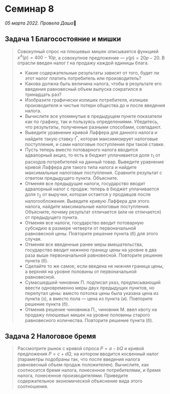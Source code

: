 # Семинар 8
*05 марта 2022. Провела Даша*🐼

## Задача 1 Благосостояние и мишки
> Совокупный спрос на плюшевых мишек описывается функцией $x^A(p) = 400-10p$, а совокупное предложение — $y(p) = 20p - 20$. В отрасли введен налог $t$ на продажу каждой единицы блага.
> 
> * Какие содержательные результаты зависят от того, будет ли этот налог платить потребитель или производитель?
> * Какова должна быть величина налога, чтобы в результате его введения равновесный объем выпуска сократился в тринадцать раз?
> *  Изобразите графически излишек потребителя, излишек производителя и чистые потери общества до и после введения налога.
> *  Вычислите все упомянутые в предыдущем пункте показатели как по графику, так и пользуясь определениями. Убедитесь, что результаты, полученные разными способами, совпадают.
> *  Выведите уравнение кривой Лаффера для данного налога и найдите такую ставку $t^*$, которая максимизирует налоговые поступления, и сами налоговые поступления при такой ставке.
> *  Пусть теперь вместо потоварного налога вводится адвалорный акциз, то есть в бюджет уплачивается доля $\tau_1$ от расходов потребителей на данный товар. Выведите уравнение кривой Лаффера для такого типа налога и найдите максимальные налоговые поступления. Сравните результат с ответом предыдущего пункта. Объясните.
> * Отменяя все предыдущие налоги, государство вводит адвалорный налог с продаж: теперь в бюджет уплачивается доля $\tau_2$ от выручки, которая остается у продавцов после налогообложения. Выведите кривую Лаффера для этого налога, найдите максимальные налоговые поступления. Объясните, почему результат отличается (или не отличается) от предыдущего пункта.
 > * Отменяя все налоги, государство вводит потоварную субсидию в размере четверти от первоначальной равновесной цены. Повторите решение пункта (б) для этого случая.
> *  Отменяя все введенные ранее меры вмешательства, государство вводит нижнюю границу цены на уровне в два раза выше первоначальной равновесной. Повторите решение пункта (б).
 > * Сделайте то же самое, если введена не нижняя граница цены, а верхняя на уровне половины от первоначальной равновесной.
> *  Сумасшедший чиновник П. подписал указ, предписывающий ввести одновременно меры двух предыдущих пунктов, но перепутал цены: вместо потолка цены была указана цена из пункта (з), а вместо пола — цена из пункта (и). Повторите решение пункта (б).
> *  Отменив решение чиновника П., чиновник М. ввел квоту на продажу плюшевых мишек на уровне половины старого равновесного количества. Повторите решение пункта (б).

## Задача 2 Налоговое бремя
> Рассмотрите рынок с кривой спроса $P = a - bQ$ и кривой предложения $P = c + dQ$, на котором вводится косвенный налог (параметры подобраны так, что после введения налога равновесный объем продаж положителен). Вычислите, как соотносится бремя налога, понесенное потребителями, и бремя налога, понесенное производителями. Приведите содержательное экономической объяснение вида этого соотношения.